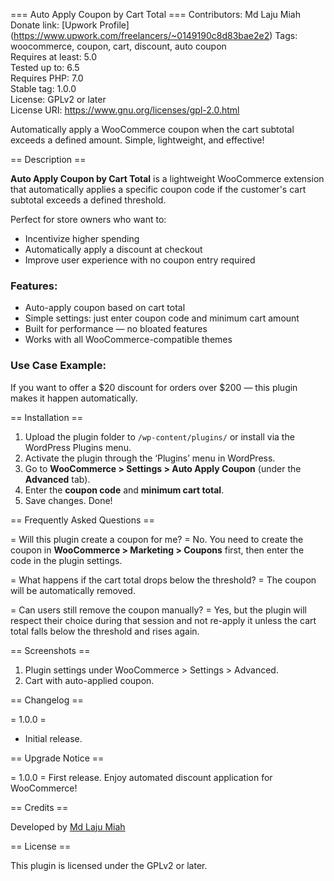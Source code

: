 === Auto Apply Coupon by Cart Total ===
Contributors: Md Laju Miah  
Donate link: [Upwork Profile] (https://www.upwork.com/freelancers/~0149190c8d83bae2e2)
Tags: woocommerce, coupon, cart, discount, auto coupon  
Requires at least: 5.0  
Tested up to: 6.5  
Requires PHP: 7.0  
Stable tag: 1.0.0  
License: GPLv2 or later  
License URI: https://www.gnu.org/licenses/gpl-2.0.html  

Automatically apply a WooCommerce coupon when the cart subtotal exceeds a defined amount. Simple, lightweight, and effective!

== Description ==

**Auto Apply Coupon by Cart Total** is a lightweight WooCommerce extension that automatically applies a specific coupon code if the customer's cart subtotal exceeds a defined threshold.

Perfect for store owners who want to:
- Incentivize higher spending
- Automatically apply a discount at checkout
- Improve user experience with no coupon entry required

### Features:
- Auto-apply coupon based on cart total
- Simple settings: just enter coupon code and minimum cart amount
- Built for performance — no bloated features
- Works with all WooCommerce-compatible themes

### Use Case Example:
If you want to offer a $20 discount for orders over $200 — this plugin makes it happen automatically.

== Installation ==

1. Upload the plugin folder to `/wp-content/plugins/` or install via the WordPress Plugins menu.
2. Activate the plugin through the ‘Plugins’ menu in WordPress.
3. Go to **WooCommerce > Settings > Auto Apply Coupon** (under the **Advanced** tab).
4. Enter the **coupon code** and **minimum cart total**.
5. Save changes. Done!

== Frequently Asked Questions ==

= Will this plugin create a coupon for me? =
No. You need to create the coupon in **WooCommerce > Marketing > Coupons** first, then enter the code in the plugin settings.

= What happens if the cart total drops below the threshold? =
The coupon will be automatically removed.

= Can users still remove the coupon manually? =
Yes, but the plugin will respect their choice during that session and not re-apply it unless the cart total falls below the threshold and rises again.

== Screenshots ==

1. Plugin settings under WooCommerce > Settings > Advanced.
2. Cart with auto-applied coupon.

== Changelog ==

= 1.0.0 =
* Initial release.

== Upgrade Notice ==

= 1.0.0 =
First release. Enjoy automated discount application for WooCommerce!

== Credits ==

Developed by [Md Laju Miah]([https://yourwebsite.com](https://www.upwork.com/freelancers/~0149190c8d83bae2e2))

== License ==

This plugin is licensed under the GPLv2 or later.
